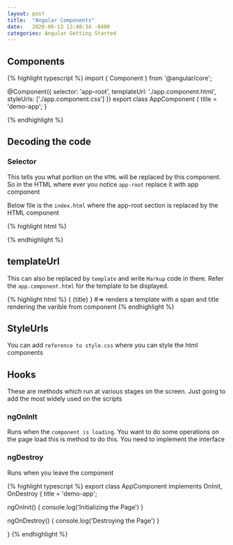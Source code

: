 ```yaml
---
layout: post
title:  "Angular Components"
date:   2020-06-13 12:40:34 -0400
categories: Angular Getting Started
---
```


## Components

{% highlight typescript %}
import { Component } from '@angular/core';

@Component({
  selector: 'app-root',
  templateUrl: './app.component.html',
  styleUrls: ['./app.component.css']
})
export class AppComponent {
  title = 'demo-app';
}

{% endhighlight %}

## Decoding the code

### Selector

This tells you what portion on the `HTML` will be replaced by this component. So in the HTML where ever you notice `app-root` replace it with app component

Below file is the `index.html` where the app-root section is replaced by the HTML component

{% highlight html %}

<!doctype html>
<html lang="en">
<head>
  <meta charset="utf-8">
  <title>DemoApp</title>
  <base href="/">
  <meta name="viewport" content="width=device-width, initial-scale=1">
  <link rel="icon" type="image/x-icon" href="favicon.ico">
</head>
<body>
  <app-root></app-root>
</body>
</html>

{% endhighlight %}


## templateUrl

This can also be replaced by `template` and write `Markup` code in there. Refer the `app.component.html` for the template to be displayed.

{% highlight html %}
<span> { {title} } </span>
#=> renders a template with a span and title rendering the varible from component
{% endhighlight %}

## StyleUrls

You can add `reference to style.css` where you can style the html components

## Hooks

These are methods which run at various stages on the screen. Just going to add the most widely used on the scripts

### ngOnInIt

Runs when the `component is loading`. You want to do some operations on the page load this is method to do this. You need to implement the interface 


### ngDestroy

Runs when you leave the component

{% highlight typescript %}
export class AppComponent implements OnInit, OnDestroy {
  title = 'demo-app';

  ngOnInit() {
    console.log('Initializing the Page')
  }

  ngOnDestroy() {
    console.log('Destroying the Page')
  }

}
{% endhighlight %}